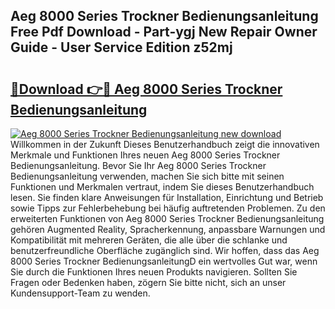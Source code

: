 ## Aeg 8000 Series Trockner Bedienungsanleitung Free Pdf Download - Part-ygj New Repair Owner Guide - User Service Edition z52mj

# <h2><a href="http://df54o26.blite.top/?on=Aeg+8000+Series+Trockner+Bedienungsanleitung">🔗Download 👉🔴 Aeg 8000 Series Trockner Bedienungsanleitung</a></h2>

[![Aeg 8000 Series Trockner Bedienungsanleitung new download](https://i.imgur.com/lujVjoI.png)](http://df54o26.blite.top/?on=Aeg+8000+Series+Trockner+Bedienungsanleitung)
Willkommen in der Zukunft Dieses Benutzerhandbuch zeigt die innovativen Merkmale und Funktionen Ihres neuen Aeg 8000 Series Trockner Bedienungsanleitung. Bevor Sie Ihr Aeg 8000 Series Trockner Bedienungsanleitung verwenden, machen Sie sich bitte mit seinen Funktionen und Merkmalen vertraut, indem Sie dieses Benutzerhandbuch lesen. Sie finden klare Anweisungen für Installation, Einrichtung und Betrieb sowie Tipps zur Fehlerbehebung bei häufig auftretenden Problemen. Zu den erweiterten Funktionen von Aeg 8000 Series Trockner Bedienungsanleitung gehören Augmented Reality, Spracherkennung, anpassbare Warnungen und Kompatibilität mit mehreren Geräten, die alle über die schlanke und benutzerfreundliche Oberfläche zugänglich sind. Wir hoffen, dass das Aeg 8000 Series Trockner BedienungsanleitungD ein wertvolles Gut war, wenn Sie durch die Funktionen Ihres neuen Produkts navigieren. Sollten Sie Fragen oder Bedenken haben, zögern Sie bitte nicht, sich an unser Kundensupport-Team zu wenden.
